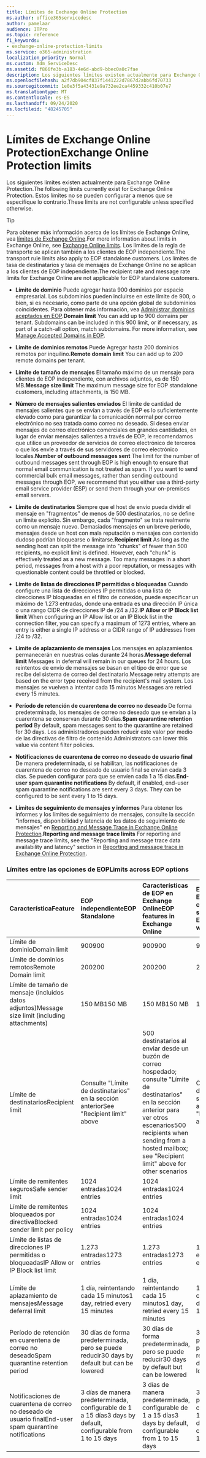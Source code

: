 ```yaml
---
title: Límites de Exchange Online Protection
ms.author: office365servicedesc
author: pamelaar
audience: ITPro
ms.topic: reference
f1_keywords:
- exchange-online-protection-limits
ms.service: o365-administration
localization_priority: Normal
ms.custom: Adm_ServiceDesc
ms.assetid: f866fe3b-a183-4e6d-abd9-bbec0a0c7fae
description: Los siguientes límites existen actualmente para Exchange Online Protection. Estos límites no se pueden configurar a menos que se especifique lo contrario.
ms.openlocfilehash: a2f7db904cf837f1441222d7867d2abb6fd70733
ms.sourcegitcommit: 1e0e3f5a43431e9a732ee2ca4459332c410b07e7
ms.translationtype: MT
ms.contentlocale: es-ES
ms.lasthandoff: 09/24/2020
ms.locfileid: "48245705"
---
```

# <a name="exchange-online-protection-limits"></a><span data-ttu-id="9a2c6-104">Límites de Exchange Online Protection</span><span class="sxs-lookup"><span data-stu-id="9a2c6-104">Exchange Online Protection limits</span></span>

<span data-ttu-id="9a2c6-105">Los siguientes límites existen actualmente para Exchange Online Protection.</span><span class="sxs-lookup"><span data-stu-id="9a2c6-105">The following limits currently exist for Exchange Online Protection.</span></span> <span data-ttu-id="9a2c6-106">Estos límites no se pueden configurar a menos que se especifique lo contrario.</span><span class="sxs-lookup"><span data-stu-id="9a2c6-106">These limits are not configurable unless specified otherwise.</span></span> 
  
> [!TIP]
> <span data-ttu-id="9a2c6-107">Para obtener más información acerca de los límites de Exchange Online, vea [límites de Exchange Online](../exchange-online-service-description/exchange-online-limits.md).</span><span class="sxs-lookup"><span data-stu-id="9a2c6-107">For more information about limits in Exchange Online, see [Exchange Online limits](../exchange-online-service-description/exchange-online-limits.md).</span></span> <span data-ttu-id="9a2c6-108">Los límites de la regla de transporte se aplican también a los clientes de EOP independiente.</span><span class="sxs-lookup"><span data-stu-id="9a2c6-108">The transport rule limits also apply to EOP standalone customers.</span></span> <span data-ttu-id="9a2c6-109">Los límites de tasa de destinatarios y tasa de mensajes de Exchange Online no se aplican a los clientes de EOP independiente.</span><span class="sxs-lookup"><span data-stu-id="9a2c6-109">The recipient rate and message rate limits for Exchange Online are not applicable for EOP standalone customers.</span></span> 
  
- <span data-ttu-id="9a2c6-p104">**Límite de dominio** Puede agregar hasta 900 dominios por espacio empresarial. Los subdominios pueden incluirse en este límite de 900, o bien, si es necesario, como parte de una opción global de subdominios coincidentes. Para obtener más información, vea [Administrar dominios aceptados en EOP](https://go.microsoft.com/fwlink/p/?LinkId=282239).</span><span class="sxs-lookup"><span data-stu-id="9a2c6-p104">**Domain limit** You can add up to 900 domains per tenant. Subdomains can be included in this 900 limit, or if necessary, as part of a catch-all option, match subdomains. For more information, see [Manage Accepted Domains in EOP](https://go.microsoft.com/fwlink/p/?LinkId=282239).</span></span>

- <span data-ttu-id="9a2c6-113">**Límite de dominios remotos** Puede Agregar hasta 200 dominios remotos por inquilino.</span><span class="sxs-lookup"><span data-stu-id="9a2c6-113">**Remote domain limit** You can add up to 200 remote domains per tenant.</span></span>
    
- <span data-ttu-id="9a2c6-114">**Límite de tamaño de mensajes** El tamaño máximo de un mensaje para clientes de EOP independiente, con archivos adjuntos, es de 150 MB.</span><span class="sxs-lookup"><span data-stu-id="9a2c6-114">**Message size limit** The maximum message size for EOP standalone customers, including attachments, is 150 MB.</span></span> 
    
- <span data-ttu-id="9a2c6-p105">**Número de mensajes salientes enviados** El límite de cantidad de mensajes salientes que se envían a través de EOP es lo suficientemente elevado como para garantizar la comunicación normal por correo electrónico no sea tratada como correo no deseado. Si desea enviar mensajes de correo electrónico comerciales en grandes cantidades, en lugar de enviar mensajes salientes a través de EOP, le recomendamos que utilice un proveedor de servicios de correo electrónico de terceros o que los envíe a través de sus servidores de correo electrónico locales.</span><span class="sxs-lookup"><span data-stu-id="9a2c6-p105">**Number of outbound messages sent** The limit for the number of outbound messages sent through EOP is high enough to ensure that normal email communication is not treated as spam. If you want to send commercial bulk email messages, rather than sending outbound messages through EOP, we recommend that you either use a third-party email service provider (ESP) or send them through your on-premises email servers.</span></span> 
    
- <span data-ttu-id="9a2c6-p106">**Límite de destinatarios** Siempre que el host de envío pueda dividir el mensaje en "fragmentos" de menos de 500 destinatarios, no se define un límite explícito. Sin embargo, cada "fragmento" se trata realmente como un mensaje nuevo. Demasiados mensajes en un breve período, mensajes desde un host con mala reputación o mensajes con contenido dudoso podrían bloquearse o limitarse.</span><span class="sxs-lookup"><span data-stu-id="9a2c6-p106">**Recipient limit** As long as the sending host can split the message into "chunks" of fewer than 500 recipients, no explicit limit is defined. However, each "chunk" is effectively treated as a new message. Too many messages in a short period, messages from a host with a poor reputation, or messages with questionable content could be throttled or blocked.</span></span> 
    
- <span data-ttu-id="9a2c6-120">**Límite de listas de direcciones IP permitidas o bloqueadas** Cuando configure una lista de direcciones IP permitidas o una lista de direcciones IP bloqueadas en el filtro de conexión, puede especificar un máximo de 1.273 entradas, donde una entrada es una dirección IP única o una rango CIDR de direcciones IP de /24 a /32.</span><span class="sxs-lookup"><span data-stu-id="9a2c6-120">**IP Allow or IP Block list limit** When configuring an IP Allow list or an IP Block list in the connection filter, you can specify a maximum of 1273 entries, where an entry is either a single IP address or a CIDR range of IP addresses from /24 to /32.</span></span> 
    
- <span data-ttu-id="9a2c6-121">**Límite de aplazamiento de mensajes** Los mensajes en aplazamientos permanecerán en nuestras colas durante 24 horas.</span><span class="sxs-lookup"><span data-stu-id="9a2c6-121">**Message deferral limit** Messages in deferral will remain in our queues for 24 hours.</span></span> <span data-ttu-id="9a2c6-122">Los reintentos de envío de mensajes se basan en el tipo de error que se recibe del sistema de correo del destinatario.</span><span class="sxs-lookup"><span data-stu-id="9a2c6-122">Message retry attempts are based on the error type received from the recipient's mail system.</span></span> <span data-ttu-id="9a2c6-123">Los mensajes se vuelven a intentar cada 15 minutos.</span><span class="sxs-lookup"><span data-stu-id="9a2c6-123">Messages are retried every 15 minutes.</span></span> 
    
- <span data-ttu-id="9a2c6-124">**Período de retención de cuarentena de correo no deseado** De forma predeterminada, los mensajes de correo no deseado que se envían a la cuarentena se conservan durante 30 días.</span><span class="sxs-lookup"><span data-stu-id="9a2c6-124">**Spam quarantine retention period** By default, spam messages sent to the quarantine are retained for 30 days.</span></span> <span data-ttu-id="9a2c6-125">Los administradores pueden reducir este valor por medio de las directivas de filtro de contenido.</span><span class="sxs-lookup"><span data-stu-id="9a2c6-125">Administrators can lower this value via content filter policies.</span></span> 
    
- <span data-ttu-id="9a2c6-p109">**Notificaciones de cuarentena de correo no deseado de usuario final** De manera predeterminada, si se habilitan, las notificaciones de cuarentena de correo no deseado de usuario final se envían cada 3 días. Se pueden configurar para que se envíen cada 1 a 15 días.</span><span class="sxs-lookup"><span data-stu-id="9a2c6-p109">**End-user spam quarantine notifications** By default, if enabled, end-user spam quarantine notifications are sent every 3 days. They can be configured to be sent every 1 to 15 days.</span></span> 
    
- <span data-ttu-id="9a2c6-128">**Límites de seguimiento de mensajes y informes** Para obtener los informes y los límites de seguimiento de mensajes, consulte la sección "informes, disponibilidad y latencia de los datos de seguimiento de mensajes" en [Reporting and Message Trace in Exchange Online Protection](https://go.microsoft.com/fwlink/?LinkId=394248).</span><span class="sxs-lookup"><span data-stu-id="9a2c6-128">**Reporting and message trace limits** For reporting and message trace limits, see the "Reporting and message trace data availability and latency" section in [Reporting and message trace in Exchange Online Protection](https://go.microsoft.com/fwlink/?LinkId=394248).</span></span>
    
### <a name="limits-across-eop-options"></a><span data-ttu-id="9a2c6-129">Límites entre las opciones de EOP</span><span class="sxs-lookup"><span data-stu-id="9a2c6-129">Limits across EOP options</span></span>

| <span data-ttu-id="9a2c6-130">Característica</span><span class="sxs-lookup"><span data-stu-id="9a2c6-130">Feature</span></span> | <span data-ttu-id="9a2c6-131">EOP independiente</span><span class="sxs-lookup"><span data-stu-id="9a2c6-131">EOP Standalone</span></span> | <span data-ttu-id="9a2c6-132">Características de EOP en Exchange  Online</span><span class="sxs-lookup"><span data-stu-id="9a2c6-132">EOP features in Exchange Online</span></span> | <span data-ttu-id="9a2c6-133">Exchange Enterprise CAL con servicios</span><span class="sxs-lookup"><span data-stu-id="9a2c6-133">Exchange Enterprise CAL with Services</span></span> |
|:-----|:-----|:-----|:-----|
|<span data-ttu-id="9a2c6-134">Límite de dominio</span><span class="sxs-lookup"><span data-stu-id="9a2c6-134">Domain limit</span></span>  <br/> |<span data-ttu-id="9a2c6-135">900</span><span class="sxs-lookup"><span data-stu-id="9a2c6-135">900</span></span>  <br/> |<span data-ttu-id="9a2c6-136">900</span><span class="sxs-lookup"><span data-stu-id="9a2c6-136">900</span></span>  <br/> |<span data-ttu-id="9a2c6-137">900</span><span class="sxs-lookup"><span data-stu-id="9a2c6-137">900</span></span>  <br/> |
|<span data-ttu-id="9a2c6-138">Límite de dominios remotos</span><span class="sxs-lookup"><span data-stu-id="9a2c6-138">Remote Domain limit</span></span>  <br/> |<span data-ttu-id="9a2c6-139">200</span><span class="sxs-lookup"><span data-stu-id="9a2c6-139">200</span></span>  <br/> |<span data-ttu-id="9a2c6-140">200</span><span class="sxs-lookup"><span data-stu-id="9a2c6-140">200</span></span>  <br/> |<span data-ttu-id="9a2c6-141">200</span><span class="sxs-lookup"><span data-stu-id="9a2c6-141">200</span></span>  <br/> |
|<span data-ttu-id="9a2c6-142">Límite de tamaño de mensaje (incluidos datos adjuntos)</span><span class="sxs-lookup"><span data-stu-id="9a2c6-142">Message size limit (including attachments)</span></span>  <br/> |<span data-ttu-id="9a2c6-143">150 MB</span><span class="sxs-lookup"><span data-stu-id="9a2c6-143">150 MB</span></span>  <br/> |<span data-ttu-id="9a2c6-144">150 MB</span><span class="sxs-lookup"><span data-stu-id="9a2c6-144">150 MB</span></span>  <br/> |<span data-ttu-id="9a2c6-145">150 MB</span><span class="sxs-lookup"><span data-stu-id="9a2c6-145">150 MB</span></span>  <br/> |
|<span data-ttu-id="9a2c6-146">Límite de destinatarios</span><span class="sxs-lookup"><span data-stu-id="9a2c6-146">Recipient limit</span></span>  <br/> |<span data-ttu-id="9a2c6-147">Consulte "Límite de destinatarios" en la sección anterior</span><span class="sxs-lookup"><span data-stu-id="9a2c6-147">See "Recipient limit" above</span></span>  <br/> |<span data-ttu-id="9a2c6-148">500 destinatarios al enviar desde un buzón de correo hospedado; consulte "Límite de destinatarios" en la sección anterior para ver otros escenarios</span><span class="sxs-lookup"><span data-stu-id="9a2c6-148">500 recipients when sending from a hosted mailbox; see "Recipient limit" above for other scenarios</span></span>  <br/> |<span data-ttu-id="9a2c6-149">Consulte "Límite de destinatarios" en la sección anterior</span><span class="sxs-lookup"><span data-stu-id="9a2c6-149">See "Recipient limit" above</span></span>  <br/> |
|<span data-ttu-id="9a2c6-150">Límite de remitentes seguros</span><span class="sxs-lookup"><span data-stu-id="9a2c6-150">Safe sender limit</span></span>  <br/> |<span data-ttu-id="9a2c6-151">1024 entradas</span><span class="sxs-lookup"><span data-stu-id="9a2c6-151">1024 entries</span></span>  <br/> |<span data-ttu-id="9a2c6-152">1024 entradas</span><span class="sxs-lookup"><span data-stu-id="9a2c6-152">1024 entries</span></span>  <br/> ||
|<span data-ttu-id="9a2c6-153">Límite de remitentes bloqueados por directiva</span><span class="sxs-lookup"><span data-stu-id="9a2c6-153">Blocked sender limit per policy</span></span>  <br/> |<span data-ttu-id="9a2c6-154">1024 entradas</span><span class="sxs-lookup"><span data-stu-id="9a2c6-154">1024 entries</span></span>  <br/> |<span data-ttu-id="9a2c6-155">1024 entradas</span><span class="sxs-lookup"><span data-stu-id="9a2c6-155">1024 entries</span></span>  <br/> ||
|<span data-ttu-id="9a2c6-156">Límite de listas de direcciones IP permitidas o bloqueadas</span><span class="sxs-lookup"><span data-stu-id="9a2c6-156">IP Allow or IP Block list limit</span></span>  <br/> |<span data-ttu-id="9a2c6-157">1.273 entradas</span><span class="sxs-lookup"><span data-stu-id="9a2c6-157">1273 entries</span></span>  <br/> |<span data-ttu-id="9a2c6-158">1.273 entradas</span><span class="sxs-lookup"><span data-stu-id="9a2c6-158">1273 entries</span></span>  <br/> |<span data-ttu-id="9a2c6-159">1.273 entradas</span><span class="sxs-lookup"><span data-stu-id="9a2c6-159">1273 entries</span></span>  <br/> |
|<span data-ttu-id="9a2c6-160">Límite de aplazamiento de mensajes</span><span class="sxs-lookup"><span data-stu-id="9a2c6-160">Message deferral limit</span></span>  <br/> |<span data-ttu-id="9a2c6-161">1 día, reintentando cada 15 minutos</span><span class="sxs-lookup"><span data-stu-id="9a2c6-161">1 day, retried every 15 minutes</span></span>  <br/> |<span data-ttu-id="9a2c6-162">1 día, reintentando cada 15 minutos</span><span class="sxs-lookup"><span data-stu-id="9a2c6-162">1 day, retried every 15 minutes</span></span>  <br/> |<span data-ttu-id="9a2c6-163">1 día, reintentando cada 15 minutos</span><span class="sxs-lookup"><span data-stu-id="9a2c6-163">1 day, retried every 15 minutes</span></span>  <br/> |
|<span data-ttu-id="9a2c6-164">Período de retención en cuarentena de correo no deseado</span><span class="sxs-lookup"><span data-stu-id="9a2c6-164">Spam quarantine retention period</span></span>  <br/> |<span data-ttu-id="9a2c6-165">30 días de forma predeterminada, pero se puede reducir</span><span class="sxs-lookup"><span data-stu-id="9a2c6-165">30 days by default but can be lowered</span></span>  <br/> |<span data-ttu-id="9a2c6-166">30 días de forma predeterminada, pero se puede reducir</span><span class="sxs-lookup"><span data-stu-id="9a2c6-166">30 days by default but can be lowered</span></span>  <br/> |<span data-ttu-id="9a2c6-167">30 días de forma predeterminada, pero se puede reducir</span><span class="sxs-lookup"><span data-stu-id="9a2c6-167">30 days by default but can be lowered</span></span>  <br/> |
|<span data-ttu-id="9a2c6-168">Notificaciones de cuarentena de correo no deseado de usuario final</span><span class="sxs-lookup"><span data-stu-id="9a2c6-168">End-user spam quarantine notifications</span></span>  <br/> |<span data-ttu-id="9a2c6-169">3 días de manera predeterminada, configurable de 1 a 15 días</span><span class="sxs-lookup"><span data-stu-id="9a2c6-169">3 days by default, configurable from 1 to 15 days</span></span>  <br/> |<span data-ttu-id="9a2c6-170">3 días de manera predeterminada, configurable de 1 a 15 días</span><span class="sxs-lookup"><span data-stu-id="9a2c6-170">3 days by default, configurable from 1 to 15 days</span></span>  <br/> |<span data-ttu-id="9a2c6-171">3 días de manera predeterminada, configurable de 1 a 15 días</span><span class="sxs-lookup"><span data-stu-id="9a2c6-171">3 days by default, configurable from 1 to 15 days</span></span>  <br/> |
   

